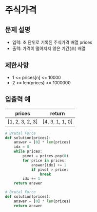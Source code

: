 # 주식가격
## 문제 설명
* 입력: 초 단위로 기록된 주식가격 배열 prices
* 출력: 가격이 떨어지지 않은 기간(초) 배열

## 제한사항
* 1 <= prices[n] <= 10000
* 2 <= len(prices) <= 1000000

## 입출력 예
|prices|return|
|------|------|
|[1, 2, 3, 2, 3]|[4, 3, 1, 1, 0]|

```python
# Brutal Force
def solution(prices):
    answer = [0] * len(prices)
    idx = 0
    while prices:
        pivot = prices.pop(0)
        for price in prices:
            answer[idx] += 1
            if pivot > price:
                break
        idx += 1
    return answer
```

```python
# Brutal Force
def solution(prices):
   	answer = [0] * len(prices)
    return answer
```